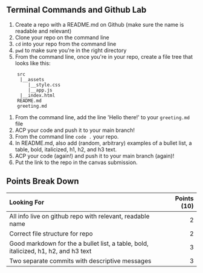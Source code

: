 ## Terminal Commands and Github Lab

1) Create a repo with a README.md on Github (make sure the name is readable and relevant)
1) Clone your repo on the command line
1) `cd` into your repo from the command line
1) `pwd` to make sure you're in the right directory
1) From the command line, once you're in your repo, create a file tree that looks like this:
```
    src
     |__assets
        |__style.css
        |__app.js
     |__index.html
    README.md
    greeting.md
```
1) From the command line, add the line 'Hello there!' to your `greeting.md` file
1) ACP your code and push it to your main branch!
1) From the command line `code .` your repo.
1) In README.md, also add (random, arbitrary) examples of a bullet list, a table, bold, italicized, h1, h2, and h3 text.
1) ACP your code (again!) and push it to your main branch (again)!
1) Put the link to the repo in the canvas submission.

## Points Break Down

Looking For | Points (10)
:--|--:
All info live on github repo with relevant, readable name | 2
Correct file structure for repo | 2
Good markdown for the a bullet list, a table, bold, italicized, h1, h2, and h3 text | 3
Two separate commits with descriptive messages | 3
